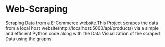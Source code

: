 # Web-Scraping
Scraping Data from a E-Commerce website.This Project scrapes the data from a local host website(http://localhost:5000/api/products) via a simple and efficient Python code along with the Data Visualization of the scraped Data using the graphs.  
